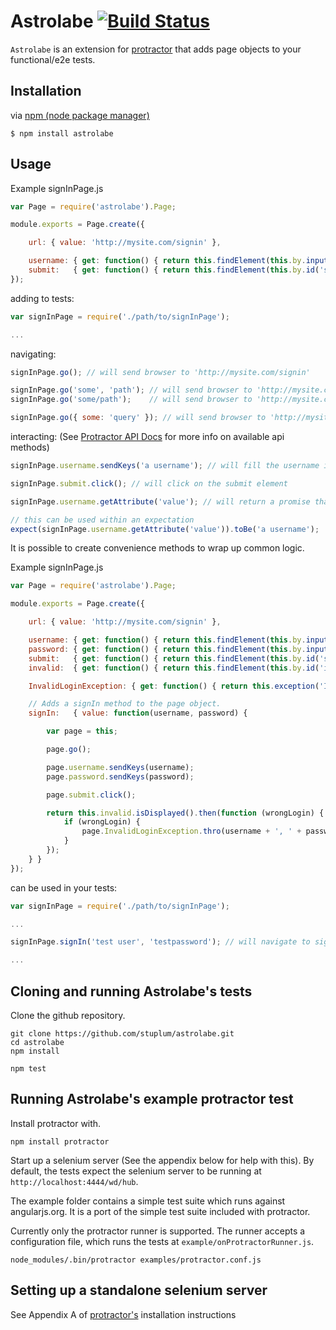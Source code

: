 Astrolabe [![Build Status](https://travis-ci.org/stuplum/astrolabe.png?branch=master)](https://travis-ci.org/stuplum/astrolabe)
=========

`Astrolabe` is an extension for [protractor](https://github.com/juliemr/protractor) that adds page objects to your functional/e2e tests.

Installation
------------

via [npm (node package manager)](http://github.com/isaacs/npm)

    $ npm install astrolabe


Usage
-----

Example signInPage.js

``` js
var Page = require('astrolabe').Page;

module.exports = Page.create({

    url: { value: 'http://mysite.com/signin' },

    username: { get: function() { return this.findElement(this.by.input('username')); } }, // finds an input element with the name 'username'
    submit:   { get: function() { return this.findElement(this.by.id('submit')); } }       // finds an element with the id 'submit'
});
```

adding to tests:

``` js
var signInPage = require('./path/to/signInPage');

...
```

navigating:

``` js
signInPage.go(); // will send browser to 'http://mysite.com/signin'

signInPage.go('some', 'path'); // will send browser to 'http://mysite.com/signin/some/path'
signInPage.go('some/path');    // will send browser to 'http://mysite.com/signin/some/path'

signInPage.go({ some: 'query' }); // will send browser to 'http://mysite.com/signin?some=query'
```

interacting: (See [Protractor API Docs](https://github.com/angular/protractor/blob/master/docs/api.md) for more info on available api methods)

``` js
signInPage.username.sendKeys('a username'); // will fill the username input with the text 'a username'

signInPage.submit.click(); // will click on the submit element
```

``` js
signInPage.username.getAttribute('value'); // will return a promise that is resolved with the value of the text field, in this case 'a username'

// this can be used within an expectation
expect(signInPage.username.getAttribute('value')).toBe('a username');
```

It is possible to create convenience methods to wrap up common logic.

Example signInPage.js

``` js
var Page = require('astrolabe').Page;

module.exports = Page.create({

    url: { value: 'http://mysite.com/signin' },

    username: { get: function() { return this.findElement(this.by.input('username')); } },
    password: { get: function() { return this.findElement(this.by.input('password')); } },
    submit:   { get: function() { return this.findElement(this.by.id('submit')); } },
    invalid:  { get: function() { return this.findElement(this.by.id('incorrectLogin')); } },

    InvalidLoginException: { get: function() { return this.exception('Invalid Login'); } },

    // Adds a signIn method to the page object.
    signIn:   { value: function(username, password) {

        var page = this;

        page.go();

        page.username.sendKeys(username);
        page.password.sendKeys(password);

        page.submit.click();

        return this.invalid.isDisplayed().then(function (wrongLogin) {
            if (wrongLogin) {
                page.InvalidLoginException.thro(username + ', ' + password + ' is not valid');
            }
        });
    } }
});
```

can be used in your tests:

``` js
var signInPage = require('./path/to/signInPage');

...

signInPage.signIn('test user', 'testpassword'); // will navigate to sign in page, enter username and password then click submit.

...
```

Cloning and running Astrolabe's tests
-------------------------------------
Clone the github repository.

    git clone https://github.com/stuplum/astrolabe.git
    cd astrolabe
    npm install

    npm test


Running Astrolabe's example protractor test
-------------------------------------------

Install protractor with.

    npm install protractor

Start up a selenium server (See the appendix below for help with this). By default, the tests expect the selenium server to be running at `http://localhost:4444/wd/hub`.

The example folder contains a simple test suite which runs against angularjs.org. It is a port of the simple test suite included with protractor.

Currently only the protractor runner is supported. The runner accepts a configuration file, which runs the tests at `example/onProtractorRunner.js`.

    node_modules/.bin/protractor examples/protractor.conf.js


Setting up a standalone selenium server
---------------------------------------

See Appendix A of [protractor's](https://github.com/juliemr/protractor) installation instructions
